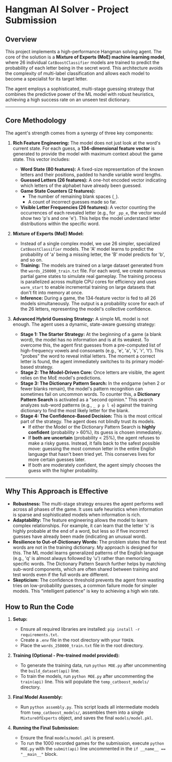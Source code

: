 # Hangman AI Solver - Project Submission

## Overview

This project implements a high-performance Hangman solving agent. The core of the solution is a **Mixture of Experts (MoE) machine learning model**, where 26 individual `CatBoostClassifier` models are trained to predict the probability of each letter being in the secret word. This architecture avoids the complexity of multi-label classification and allows each model to become a specialist for its target letter.

The agent employs a sophisticated, multi-stage guessing strategy that combines the predictive power of the ML model with robust heuristics, achieving a high success rate on an unseen test dictionary.

---

## Core Methodology

The agent's strength comes from a synergy of three key components:

1.  **Rich Feature Engineering:** The model does not just look at the word's current state. For each guess, a **134-dimensional feature vector** is generated to provide the model with maximum context about the game state. This vector includes:
    *   **Word State (80 features):** A fixed-size representation of the known letters and their positions, padded to handle variable word lengths.
    *   **Guessed Letters (26 features):** A one-hot encoded vector indicating which letters of the alphabet have already been guessed.
    *   **Game State Counters (2 features):**
        *   The number of remaining blank spaces (`_`).
        *   A count of incorrect guesses made so far.
    *   **Visible Letter Frequencies (26 features):** A vector counting the occurrences of each revealed letter (e.g., for `_pp_e`, the vector would show two 'p's and one 'e'). This helps the model understand letter distributions within the specific word.

2.  **Mixture of Experts (MoE) Model:**
    *   Instead of a single complex model, we use 26 simpler, specialized `CatBoostClassifier` models. The 'A' model learns to predict the probability of 'a' being a missing letter, the 'B' model predicts for 'b', and so on.
    *   **Training:** The models are trained on a large dataset generated from the `words_250000_train.txt` file. For each word, we create numerous partial game states to simulate real gameplay. The training process is parallelized across multiple CPU cores for efficiency and uses `warm_start` to enable incremental training on large datasets that don't fit into memory at once.
    *   **Inference:** During a game, the 134-feature vector is fed to all 26 models simultaneously. The output is a probability score for each of the 26 letters, representing the model's collective confidence.

3.  **Advanced Hybrid Guessing Strategy:** A simple ML model is not enough. The agent uses a dynamic, state-aware guessing strategy:
    *   **Stage 1: The Starter Strategy:** At the beginning of a game (a blank word), the model has no information and is at its weakest. To overcome this, the agent first guesses from a pre-computed list of high-frequency vowels and consonants (e.g., 'e', 'a', 's', 'r', 't'). This "probes" the word to reveal initial letters. The moment a correct letter is found, the agent immediately switches to its primary model-based strategy.
    *   **Stage 2: The Model-Driven Core:** Once letters are visible, the agent relies on the MoE model's predictions.
    *   **Stage 3: The Dictionary Pattern Search:** In the endgame (when 2 or fewer blanks remain), the model's pattern recognition can sometimes fail on uncommon words. To counter this, a **Dictionary Pattern Search** is activated as a "second opinion." This search analyzes sub-word patterns (e.g., `_ p p l e`) against the training dictionary to find the most likely letter for the blank.
    *   **Stage 4: The Confidence-Based Decision:** This is the most critical part of the strategy. The agent does not blindly trust its models.
        *   If either the Model or the Dictionary Pattern Search is **highly confident** (probability > 60%), its guess is chosen immediately.
        *   If **both are uncertain** (probability < 25%), the agent refuses to make a risky guess. Instead, it falls back to the safest possible move: guessing the most common letter in the entire English language that hasn't been tried yet. This conserves lives for more certain guesses later.
        *   If both are moderately confident, the agent simply chooses the guess with the higher probability.

---

## Why This Approach is Effective

*   **Robustness:** The multi-stage strategy ensures the agent performs well across all phases of the game. It uses safe heuristics when information is sparse and sophisticated models when information is rich.
*   **Adaptability:** The feature engineering allows the model to learn complex relationships. For example, it can learn that the letter 's' is highly probable at the end of a word, but less so if five incorrect guesses have already been made (indicating an unusual word).
*   **Resilience to Out-of-Dictionary Words:** The problem states that the test words are not in the training dictionary. My approach is designed for this. The ML model learns generalized patterns of the English language (e.g., 'q' is almost always followed by 'u') rather than memorizing specific words. The Dictionary Pattern Search further helps by matching sub-word components, which are often shared between training and test words even if the full words are different.
*   **Skepticism:** The confidence threshold prevents the agent from wasting tries on low-probability guesses, a common failure mode for simpler models. This "intelligent patience" is key to achieving a high win rate.

## How to Run the Code

1.  **Setup:**
    *   Ensure all required libraries are installed: `pip install -r requirements.txt`.
    *   Create a `.env` file in the root directory with your `TOKEN`.
    *   Place the `words_250000_train.txt` file in the root directory.

2.  **Training (Optional - Pre-trained model provided):**
    *   To generate the training data, run `python MOE.py` after uncommenting the `build_dataset(api)` line.
    *   To train the models, run `python MOE.py` after uncommenting the `train(api)` line. This will populate the `temp_catboost_models/` directory.

3.  **Final Model Assembly:**
    *   Run `python assembly.py`. This script loads all intermediate models from `temp_catboost_models/`, assembles them into a single `MixtureOfExperts` object, and saves the final `models/model.pkl`.

4.  **Running the Final Submission:**
    *   Ensure the final `models/model.pkl` is present.
    *   To run the 1000 recorded games for the submission, execute `python MOE.py` with the `submit(api)` line uncommented in the `if __name__ == "__main__"` block.
